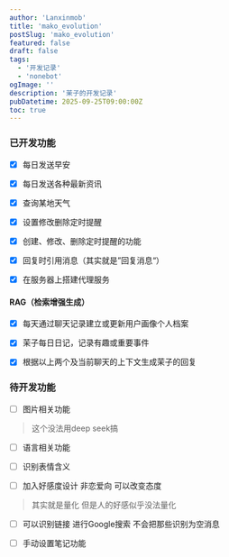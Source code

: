 ```yaml
---
author: 'Lanxinmob'
title: 'mako_evolution'
postSlug: 'mako_evolution'
featured: false
draft: false
tags:
  - '开发记录'
  - 'nonebot'
ogImage: ''
description: '茉子的开发记录'
pubDatetime: 2025-09-25T09:00:00Z
toc: true
---
```


### 已开发功能

- [x] 每日发送早安

- [x] 每日发送各种最新资讯

- [x] 查询某地天气

- [x] 设置修改删除定时提醒

- [x] 创建、修改、删除定时提醒的功能
- [x] 回复时引用消息（其实就是”回复消息“）
- [x] 在服务器上搭建代理服务

#### RAG（检索增强生成）

- [x] 每天通过聊天记录建立或更新用户画像个人档案


- [x] 茉子每日日记，记录有趣或重要事件


- [x] 根据以上两个及当前聊天的上下文生成茉子的回复

### 待开发功能

- [ ] 图片相关功能


> 这个没法用deep seek搞

- [ ] 语言相关功能

- [ ] 识别表情含义


- [ ] 加入好感度设计 非恋爱向 可以改变态度


> 其实就是量化 但是人的好感似乎没法量化

- [ ] 可以识别链接 进行Google搜索 不会把那些识别为空消息


- [ ] 手动设置笔记功能
